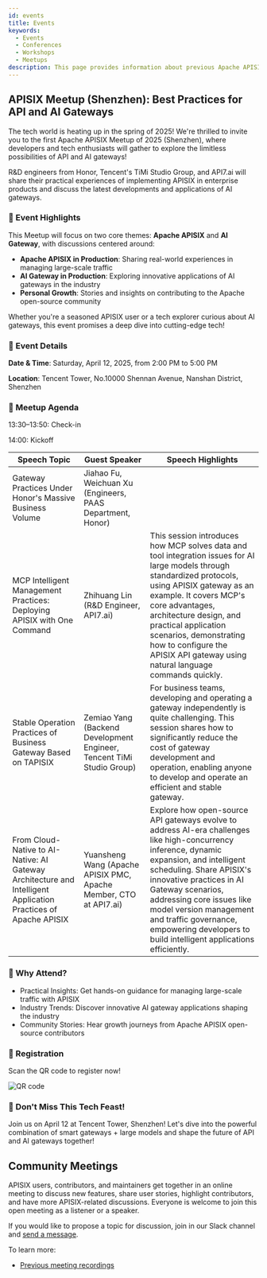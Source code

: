 ```yaml
---
id: events
title: Events
keywords:
  - Events
  - Conferences
  - Workshops
  - Meetups
description: This page provides information about previous Apache APISIX's community events.
---
```

## APISIX Meetup (Shenzhen): Best Practices for API and AI Gateways

The tech world is heating up in the spring of 2025! We're thrilled to invite you to the first Apache APISIX Meetup of 2025 (Shenzhen), where developers and tech enthusiasts will gather to explore the limitless possibilities of API and AI gateways!

R&D engineers from Honor, Tencent's TiMi Studio Group, and API7.ai will share their practical experiences of implementing APISIX in enterprise products and discuss the latest developments and applications of AI gateways.
### 🌟 Event Highlights

This Meetup will focus on two core themes: **Apache APISIX** and **AI Gateway**, with discussions centered around:

- **Apache APISIX in Production**: Sharing real-world experiences in managing large-scale traffic
- **AI Gateway in Production**: Exploring innovative applications of AI gateways in the industry
- **Personal Growth**: Stories and insights on contributing to the Apache open-source community

Whether you're a seasoned APISIX user or a tech explorer curious about AI gateways, this event promises a deep dive into cutting-edge tech!

### 📍 Event Details

**Date & Time**: Saturday, April 12, 2025, from 2:00 PM to 5:00 PM

**Location**: Tencent Tower, No.10000 Shennan Avenue, Nanshan District, Shenzhen

### 📅 Meetup Agenda

13:30–13:50: Check-in

14:00: Kickoff

| Speech Topic                                                                 | Guest Speaker                                                                 | Speech Highlights                                                                                                                                                                                                                     |
|----------------------------------------------------------------------------|----------------------------------------------------------------------------|---------------------------------------------------------------------------------------------------------------------------------------------------------------------------------------------------------------------------------------|
| Gateway Practices Under Honor's Massive Business Volume                     | Jiahao Fu, Weichuan Xu (Engineers, PAAS Department, Honor)               |                                                                                                                                                                                                                |
| MCP Intelligent Management Practices: Deploying APISIX with One Command | Zhihuang Lin (R&D Engineer, API7.ai)                                      | This session introduces how MCP solves data and tool integration issues for AI large models through standardized protocols, using APISIX gateway as an example. It covers MCP's core advantages, architecture design, and practical application scenarios, demonstrating how to configure the APISIX API gateway using natural language commands quickly. |
| Stable Operation Practices of Business Gateway Based on TAPISIX             | Zemiao Yang (Backend Development Engineer, Tencent TiMi Studio Group)       | For business teams, developing and operating a gateway independently is quite challenging. This session shares how to significantly reduce the cost of gateway development and operation, enabling anyone to develop and operate an efficient and stable gateway.                                      |
| From Cloud-Native to AI-Native: AI Gateway Architecture and Intelligent Application Practices of Apache APISIX | Yuansheng Wang (Apache APISIX PMC, Apache Member, CTO at API7.ai)        | Explore how open-source API gateways evolve to address AI-era challenges like high-concurrency inference, dynamic expansion, and intelligent scheduling. Share APISIX's innovative practices in AI Gateway scenarios, addressing core issues like model version management and traffic governance, empowering developers to build intelligent applications efficiently. |

### 🎁 Why Attend?

- Practical Insights: Get hands-on guidance for managing large-scale traffic with APISIX
- Industry Trends: Discover innovative AI gateway applications shaping the industry
- Community Stories: Hear growth journeys from Apache APISIX open-source contributors

### 📩 Registration

Scan the QR code to register now!

![QR code](https://static.api7.ai/uploads/2025/04/07/64QXPMU2_registration-code.webp)

### 🚀 Don't Miss This Tech Feast!

Join us on April 12 at Tencent Tower, Shenzhen! Let's dive into the powerful combination of smart gateways + large models and shape the future of API and AI gateways together!

## Community Meetings

APISIX users, contributors, and maintainers get together in an online meeting to discuss new features, share user stories, highlight contributors, and have more APISIX-related discussions. Everyone is welcome to join this open meeting as a listener or a speaker.

If you would like to propose a topic for discussion, join in our Slack channel and [send a message](https://apisix.apache.org/docs/general/join/#join-the-slack-channel).

To learn more:

- [Previous meeting recordings](https://youtube.com/playlist?list=PLAoKZlos1sznjgFQsm31QAWeJmv8_w7SP)
